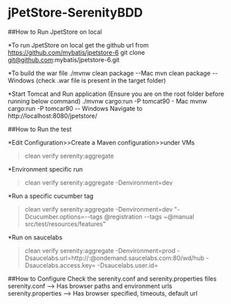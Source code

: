# jPetStore-SerenityBDD

##How to Run JpetStore on local

*To run JpetStore on local get the github url from https://github.com/mybatis/jpetstore-6
git clone git@github.com:mybatis/jpetstore-6.git

*To build the war file
./mvnw clean package --Mac
mvn clean package -- Windows (check .war file is present in the target folder)

*Start Tomcat and Run application
(Ensure you are on the root folder before running below command)
./mvnw cargo:run -P tomcat90 - Mac
mvnw cargo:run -P tomcar90 -- Windows
Navigate to http://localhost:8080/jpetstore/

##How to Run the test

*Edit Configuration>>Create a Maven configuration>>under VMs
>clean verify serenity:aggregate

*Environment specific run
>clean verify serenity:aggregate -Denvironment=dev

*Run a specific cucumber tag
>clean verify serenity:aggregate -Denvironment=dev "-Dcucumber.options=--tags @registration --tags ~@manual src/test/resources/features"

*Run on saucelabs
>clean verify serenity:aggregate -Denvironment=prod -Dsaucelabs.url=http://<username>:<access-key>@ondemand.saucelabs.com:80/wd/hub -Dsaucelabs.access.key=<access-key> -Dsaucelabs.user.id=<username>

##How to Configure
Check the serenity.conf and serenity.properties files
serenity.conf --> Has browser paths and environment urls
serenity.properties --> Has browser specified, timeouts, default url

